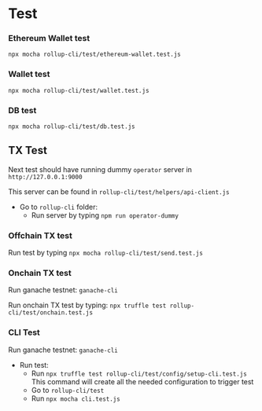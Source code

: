 # Test

### Ethereum Wallet test
`npx mocha rollup-cli/test/ethereum-wallet.test.js`

### Wallet test
`npx mocha rollup-cli/test/wallet.test.js`

### DB test
`npx mocha rollup-cli/test/db.test.js`

## TX Test
Next test should have running dummy `operator` server in `http://127.0.0.1:9000`

This server can be found in `rollup-cli/test/helpers/api-client.js`

- Go to `rollup-cli` folder:
  - Run server by typing `npm run operator-dummy`

### Offchain TX test
Run test by typing `npx mocha rollup-cli/test/send.test.js`

### Onchain TX test
Run ganache testnet: `ganache-cli`

Run onchain TX test by typing: `npx truffle test rollup-cli/test/onchain.test.js`

### CLI Test
Run ganache testnet: `ganache-cli`

- Run test:
  - Run `npx truffle test rollup-cli/test/config/setup-cli.test.js`
This command will create all the needed configuration to trigger test
  - Go to `rollup-cli/test`
  - Run `npx mocha cli.test.js`
